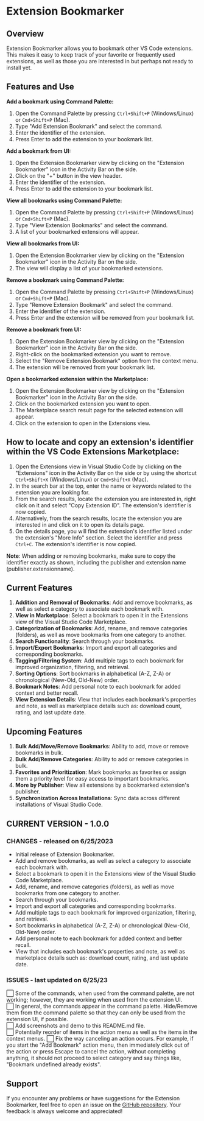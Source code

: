 Extension Bookmarker
====================

Overview
--------

Extension Bookmarker allows you to bookmark other VS Code extensions. This makes it easy to keep track of your favorite or frequently used extensions, as well as those you are interested in but perhaps not ready to install yet.

Features and Use
-----------------
**Add a bookmark using Command Palette:**
  1. Open the Command Palette by pressing `Ctrl+Shift+P` (Windows/Linux) or `Cmd+Shift+P` (Mac).
  2. Type "Add Extension Bookmark" and select the command.
  3. Enter the identifier of the extension.
  4. Press Enter to add the extension to your bookmark list.

**Add a bookmark from UI:**
  1. Open the Extension Bookmarker view by clicking on the "Extension Bookmarker" icon in the Activity Bar on the side.
  2. Click on the "+" button in the view header.
  3. Enter the identifier of the extension.
  4. Press Enter to add the extension to your bookmark list.

**View all bookmarks using Command Palette:**
  1. Open the Command Palette by pressing `Ctrl+Shift+P` (Windows/Linux) or `Cmd+Shift+P` (Mac).
  2. Type "View Extension Bookmarks" and select the command.
  3. A list of your bookmarked extensions will appear.

**View all bookmarks from UI:**
  1. Open the Extension Bookmarker view by clicking on the "Extension Bookmarker" icon in the Activity Bar on the side.
  2. The view will display a list of your bookmarked extensions.

**Remove a bookmark using Command Palette:**
  1. Open the Command Palette by pressing `Ctrl+Shift+P` (Windows/Linux) or `Cmd+Shift+P` (Mac).
  2. Type "Remove Extension Bookmark" and select the command.
  3. Enter the identifier of the extension.
  5. Press Enter and the extension will be removed from your bookmark list.

**Remove a bookmark from UI:**
  1. Open the Extension Bookmarker view by clicking on the "Extension Bookmarker" icon in the Activity Bar on the side.
  2. Right-click on the bookmarked extension you want to remove.
  3. Select the "Remove Extension Bookmark" option from the context menu.
  4. The extension will be removed from your bookmark list.

**Open a bookmarked extension within the Marketplace:**
  1. Open the Extension Bookmarker view by clicking on the "Extension Bookmarker" icon in the Activity Bar on the side.
  2. Click on the bookmarked extension you want to open.
  3. The Marketplace search result page for the selected extension will appear.
  4. Click on the extension to open in the Extensions view.

How to locate and copy an extension's identifier within the VS Code Extensions Marketplace:
-------------------------------------------------------------------------------------------
1. Open the Extensions view in Visual Studio Code by clicking on the "Extensions" icon in the Activity Bar on the side or by using the shortcut `Ctrl+Shift+X` (Windows/Linux) or `Cmd+Shift+X` (Mac).
2. In the search bar at the top, enter the name or keywords related to the extension you are looking for.
3. From the search results, locate the extension you are interested in, right click on it and select "Copy Extension ID". The extension's identifier is now copied.
3. Alternatively, from the search results, locate the extension you are interested in and click on it to open its details page.
4. On the details page, you will find the extension's identifier listed under the extension's "More Info" section. Select the identifier and press `Ctrl+C`. The extension's identifier is now copied.

**Note**: When adding or removing bookmarks, make sure to copy the identifier exactly as shown, including the publisher and extension name (publisher.extensionname).

Current Features
-----------------
1. **Addition and Removal of Bookmarks**: Add and remove bookmarks, as well as select a category to associate each bookmark with.
2. **View in Marketplace**: Select a bookmark to open it in the Extensions view of the Visual Studio Code Marketplace.
3. **Categorization of Bookmarks**: Add, rename, and remove categories (folders), as well as move bookmarks from one category to another.
4. **Search Functionality**: Search through your bookmarks.
5. **Import/Export Bookmarks**: Import and export all categories and corresponding bookmarks.
6. **Tagging/Filtering System**: Add multiple tags to each bookmark for improved organization, filtering, and retrieval.
7. **Sorting Options**: Sort bookmarks in alphabetical (A-Z, Z-A) or chronological (New-Old, Old-New) order.
8. **Bookmark Notes**: Add personal note to each bookmark for added context and better recall.
9. **View Extension Details**: View that includes each bookmark's properties and note, as well as marketplace details such as: download count, rating, and last update date.

Upcoming Features
-----------------
1. **Bulk Add/Move/Remove Bookmarks**: Ability to add, move or remove bookmarks in bulk.
2. **Bulk Add/Remove Categories**: Ability to add or remove categories in bulk.
3. **Favorites and Prioritization**: Mark bookmarks as favorites or assign them a priority level for easy access to important bookmarks.
4. **More by Publisher**: View all extensions by a bookmarked extension's publisher.
5. **Synchronization Across Installations**: Sync data across different installations of Visual Studio Code.

CURRENT VERSION - 1.0.0
-----------------------
### CHANGES - released on 6/25/2023
- Initial release of Extension Bookmarker.
- Add and remove bookmarks, as well as select a category to associate each bookmark with.
- Select a bookmark to open it in the Extensions view of the Visual Studio Code Marketplace.
- Add, rename, and remove categories (folders), as well as move bookmarks from one category to another.
- Search through your bookmarks.
- Import and export all categories and corresponding bookmarks.
- Add multiple tags to each bookmark for improved organization, filtering, and retrieval.
- Sort bookmarks in alphabetical (A-Z, Z-A) or chronological (New-Old, Old-New) order.
- Add personal note to each bookmark for added context and better recall.
- View that includes each bookmark's properties and note, as well as marketplace details such as: download count, rating, and last update date.
### ISSUES - last updated on 6/25/23
⬜ Some of the commands, when used from the command palette, are not working; however, they are working when used from the extension UI.  
⬜ In general, the commands appear in the command palette. Hide/Remove them from the command palette so that they can only be used from the extension UI, if possible.  
⬜ Add screenshots and demo to this README.md file.  
⬜ Potentially reorder of items in the action menu as well as the items in the context menus.
⬜ Fix the way canceling an action occurs. For example, if you start the "Add Bookmark" action menu, then immediately click out of the action or press Escape to cancel the action, without completing anything, it should not proceed to select category and say things like, "Bookmark undefined already exists".

Support
-------
If you encounter any problems or have suggestions for the Extension Bookmarker, feel free to open an issue on the [GitHub repository](https://github.com/osxzxso/extension-bookmarker.git). Your feedback is always welcome and appreciated!
